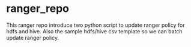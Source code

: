 # ranger_repo
This ranger repo introduce two python script to update ranger policy for hdfs and hive. Also the sample hdfs/hive csv template so we can batch update ranger policy.
